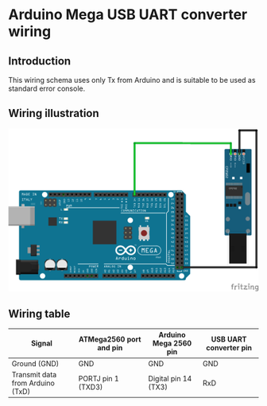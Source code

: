 # Arduino Mega USB UART converter wiring

## Introduction

This wiring schema uses only Tx from Arduino and is suitable to be used as standard error console.

## Wiring illustration

![Arduino Mega USB UART wiring.png](Arduino-Mega-USB-UART-wiring.png)

## Wiring table

| Signal | ATMega2560 port and pin | Arduino Mega 2560 pin | USB UART converter pin |
| --- | --- | --- | --- |
| Ground (GND) | GND | GND | GND |
| Transmit data  from Arduino (TxD) | PORTJ pin 1 (TXD3) | Digital pin 14 (TX3) | RxD |

